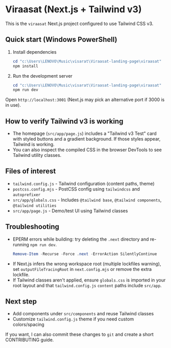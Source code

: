 # Viraasat (Next.js + Tailwind v3)

This is the `viraasat` Next.js project configured to use Tailwind CSS v3.

## Quick start (Windows PowerShell)

1. Install dependencies

   ```powershell
   cd "c:\Users\LENOVO\Music\visarat\Viraasat-landing-page\viraasat"
   npm install
   ```

2. Run the development server

   ```powershell
   cd "c:\Users\LENOVO\Music\visarat\Viraasat-landing-page\viraasat"
   npm run dev
   ```

Open `http://localhost:3001` (Next.js may pick an alternative port if 3000 is in use).

## How to verify Tailwind v3 is working

- The homepage (`src/app/page.js`) includes a "Tailwind v3 Test" card with styled buttons and a gradient background. If those styles appear, Tailwind is working.
- You can also inspect the compiled CSS in the browser DevTools to see Tailwind utility classes.

## Files of interest

- `tailwind.config.js` - Tailwind configuration (content paths, theme)
- `postcss.config.mjs` - PostCSS config using `tailwindcss` and `autoprefixer`
- `src/app/globals.css` - Includes `@tailwind base`, `@tailwind components`, `@tailwind utilities`
- `src/app/page.js` - Demo/test UI using Tailwind classes

## Troubleshooting

- EPERM errors while building: try deleting the `.next` directory and re-running `npm run dev`.
  ```powershell
  Remove-Item -Recurse -Force .next -ErrorAction SilentlyContinue
  ```
- If Next.js infers the wrong workspace root (multiple lockfiles warning), set `outputFileTracingRoot` in `next.config.mjs` or remove the extra lockfile.
- If Tailwind classes aren't applied, ensure `globals.css` is imported in your root layout and that `tailwind.config.js` `content` paths include `src/app`.

## Next step

- Add components under `src/components` and reuse Tailwind classes
- Customize `tailwind.config.js` theme if you need custom colors/spacing

If you want, I can also commit these changes to `git` and create a short CONTRIBUTING guide.
